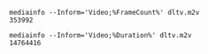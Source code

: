 
    mediainfo --Inform='Video;%FrameCount%' dltv.m2v
    353992

    mediainfo --Inform='Video;%Duration%' dltv.m2v
    14764416
